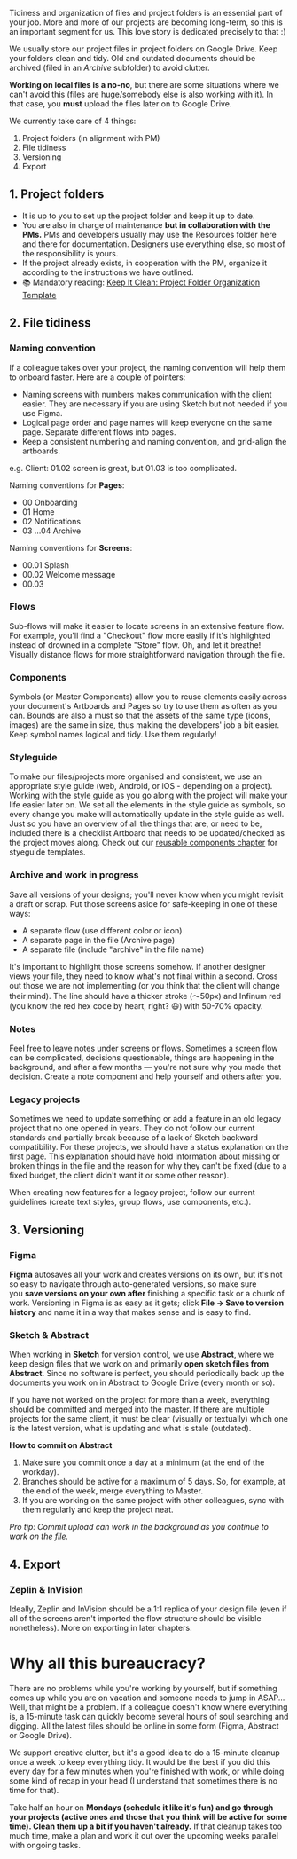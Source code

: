 Tidiness and organization of files and project folders is an essential part of your job. More and more of our projects are becoming long-term, so this is an important segment for us. This love story is dedicated precisely to that :)

We usually store our project files in project folders on Google Drive. Keep your folders clean and tidy. Old and outdated documents should be archived (filed in an *Archive* subfolder) to avoid clutter.

**Working on local files is a no-no**, but there are some situations where we can't avoid this (files are huge/somebody else is also working with it). In that case, you **must** upload the files later on to Google Drive.

We currently take care of 4 things:

1. Project folders (in alignment with PM)
2. File tidiness
3. Versioning
4. Export

## 1. Project folders

- It is up to you to set up the project folder and keep it up to date.
- You are also in charge of maintenance **but in collaboration with the PMs.** PMs and developers usually may use the Resources folder here and there for documentation. Designers use everything else, so most of the responsibility is yours.
- If the project already exists,  in cooperation with the PM, organize it according to the instructions we have outlined. 
- 📚 Mandatory reading: [Keep It Clean: Project Folder Organization Template](https://infinum.com/the-capsized-eight/keep-it-clean-project-folder-organization-template)

## 2. File tidiness

### Naming convention

If a colleague takes over your project, the naming convention will help them to onboard faster. Here are a couple of pointers:

- Naming screens with numbers makes communication with the client easier. They are necessary if you are using Sketch but not needed if you use Figma. 
- Logical page order and page names will keep everyone on the same page. Separate different flows into pages. 
- Keep a consistent numbering and naming convention, and grid-align the artboards.


e.g. Client: 01.02 screen is great, but 01.03 is too complicated.

Naming conventions for **Pages**:

- 00 Onboarding
- 01 Home
- 02 Notifications
- 03 …04 Archive

Naming conventions for **Screens**:

- 00.01 Splash
- 00.02 Welcome message
- 00.03


### Flows

Sub-flows will make it easier to locate screens in an extensive feature flow. For example, you'll find a "Checkout" flow more easily if it's highlighted instead of drowned in a complete "Store" flow. Oh, and let it breathe! Visually distance flows for more straightforward navigation through the file. 

### Components

Symbols (or Master Components) allow you to reuse elements easily across your document's Artboards and Pages so try to use them as often as you can. Bounds are also a must so that the assets of the same type (icons, images) are the same in size, thus making the developers' job a bit easier.
Keep symbol names logical and tidy. Use them regularly!

### Styleguide

To make our files/projects more organised and consistent, we use an appropriate style guide (web, Android, or iOS - depending on a project). Working with the style guide as you go along with the project will make your life easier later on. We set all the elements in the style guide as symbols, so every change you make will automatically update in the style guide as well. Just so you have an overview of all the things that are, or need to be, included there is a checklist Artboard that needs to be updated/checked as the project moves along. Check out our [reusable components chapter](https://infinum.com/handbook/books/design/organization/a-set-of-reusable-templates) for styeguide templates.

### Archive and work in progress

Save all versions of your designs; you'll never know when you might revisit a draft or scrap. Put those screens aside for safe-keeping in one of these ways:

- A separate flow (use different color or icon)
- A separate page in the file (Archive page)
- A separate file (include "archive" in the file name)

It's important to highlight those screens somehow. If another designer views your file, they need to know what's not final within a second. Cross out those we are not implementing (or you think that the client will change their mind). The line should have a thicker stroke (〜50px) and Infinum red (you know the red hex code by heart, right? 😃) with 50-70% opacity.

### Notes

Feel free to leave notes under screens or flows. Sometimes a screen flow can be complicated, decisions questionable, things are happening in the background, and after a few months — you're not sure why you made that decision. Create a note component and help yourself and others after you.

### Legacy projects

Sometimes we need to update something or add a feature in an old legacy project that no one opened in years. They do not follow our current standards and partially break because of a lack of Sketch backward compatibility. For these projects, we should have a status explanation on the first page. This explanation should have hold information about missing or broken things in the file and the reason for why they can't be fixed (due to a fixed budget, the client didn't want it or some other reason).

When creating new features for a legacy project, follow our current guidelines (create text styles, group flows, use components, etc.).


## 3. Versioning

### Figma

**Figma** autosaves all your work and creates versions on its own, but it's not so easy to navigate through auto-generated versions, so make sure you **save versions on your own after** finishing a specific task or a chunk of work. Versioning in Figma is as easy as it gets; click **File → Save to version history** and name it in a way that makes sense and is easy to find.

### Sketch & Abstract

When working in **Sketch** for version control, we use **Abstract**, where we keep design files that we work on and primarily **open sketch files from Abstract**. Since no software is perfect, you should periodically back up the documents you work on in Abstract to Google Drive (every month or so).

If you have not worked on the project for more than a week, everything should be committed and merged into the master. If there are multiple projects for the same client, it must be clear (visually or textually) which one is the latest version, what is updating and what is stale (outdated).

**How to commit on Abstract**

1. Make sure you commit once a day at a minimum (at the end of the workday).
2. Branches should be active for a maximum of 5 days. So, for example, at the end of the week, merge everything to Master.
3. If you are working on the same project with other colleagues, sync with them regularly and keep the project neat.

*Pro tip: Commit upload can work in the background as you continue to work on the file.*

## 4. Export

### Zeplin & InVision
Ideally, Zeplin and InVision should be a 1:1 replica of your design file (even if all of the screens aren't imported the flow structure should be visible nonetheless). More on exporting in later chapters.

# Why all this bureaucracy?

There are no problems while you're working by yourself, but if something comes up while you are on vacation and someone needs to jump in ASAP... Well, that might be a problem. If a colleague doesn't know where everything is, a 15-minute task can quickly become several hours of soul searching and digging. All the latest files should be online in some form (Figma, Abstract or Google Drive).

We support creative clutter, but it's a good idea to do a 15-minute cleanup once a week to keep everything tidy. It would be the best if you did this every day for a few minutes when you're finished with work, or while doing some kind of recap in your head (I understand that sometimes there is no time for that).

Take half an hour on **Mondays (schedule it like it's fun) and go through your projects (active ones and those that you think will be active for some time). Clean them up a bit if you haven't already.** If that cleanup takes too much time, make a plan and work it out over the upcoming weeks parallel with ongoing tasks.
